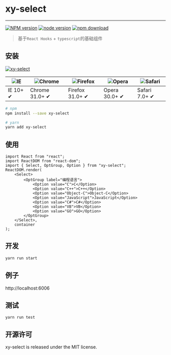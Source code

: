 # xy-select

---

[![NPM version][npm-image]][npm-url]
[![node version][node-image]][node-url]
[![npm download][download-image]][download-url]

[npm-image]: http://img.shields.io/npm/v/xy-select.svg?style=flat-square
[npm-url]: http://npmjs.org/package/xy-select
[node-image]: https://img.shields.io/badge/node.js-%3E=_0.10-green.svg?style=flat-square
[node-url]: http://nodejs.org/download/
[download-image]: https://img.shields.io/npm/dm/xy-select.svg?style=flat-square
[download-url]: https://npmjs.org/package/xy-select

> 基于`React Hooks` + `typescript`的基础组件

## 安装

[![xy-select](https://nodei.co/npm/xy-select.png)](https://npmjs.org/package/xy-select)

| ![IE](https://github.com/alrra/browser-logos/blob/master/src/edge/edge_48x48.png?raw=true) | ![Chrome](https://github.com/alrra/browser-logos/blob/master/src/chrome/chrome_48x48.png?raw=true) | ![Firefox](https://github.com/alrra/browser-logos/blob/master/src/firefox/firefox_48x48.png?raw=true) | ![Opera](https://github.com/alrra/browser-logos/blob/master/src/opera/opera_48x48.png?raw=true) | ![Safari](https://github.com/alrra/browser-logos/blob/master/src/safari/safari_48x48.png?raw=true) |
| ------------------------------------------------------------------------------------------ | -------------------------------------------------------------------------------------------------- | ----------------------------------------------------------------------------------------------------- | ----------------------------------------------------------------------------------------------- | -------------------------------------------------------------------------------------------------- |
| IE 10+ ✔                                                                                   | Chrome 31.0+ ✔                                                                                     | Firefox 31.0+ ✔                                                                                       | Opera 30.0+ ✔                                                                                   | Safari 7.0+ ✔                                                                                      |

```sh
# npm
npm install --save xy-select

# yarn
yarn add xy-select
```

## 使用

```tsx
import React from "react";
import ReactDOM from "react-dom";
import { Select, OptGroup, Option } from "xy-select";
ReactDOM.render(
    <Select>
        <OptGroup label="编程语言">
            <Option value="C">C</Option>
            <Option value="C++">C++</Option>
            <Option value="Object-C">Object-C</Option>
            <Option value="JavaScript">JavaScript</Option>
            <Option value="C#">C#</Option>
            <Option value="VB">VB</Option>
            <Option value="GO">GO</Option>
        </OptGroup>
    </Select>,
    container
);
```

## 开发

```sh
yarn run start
```

## 例子

http://localhost:6006

## 测试

```
yarn run test
```

## 开源许可

xy-select is released under the MIT license.
